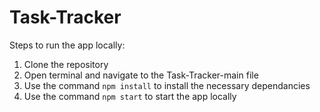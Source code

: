 # Task-Tracker
Steps to run the app locally:
1. Clone the repository
2. Open terminal and navigate to the Task-Tracker-main file
3. Use the command `npm install` to install the necessary dependancies
3. Use the command `npm start` to start the app locally
